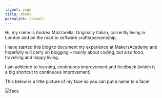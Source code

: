 ```yaml
---
layout: page
title: About
permalink: /about/
---
```


Hi, my name is Andrea Mazzarella. Originally Italian, currently living in London and on the road to software crafts(person)ship.

I have started this blog to document my experience at MakersAcademy and hopefully will carry on blogging – mainly about coding, but also food, travelling and happy living.

I am addicted to learning, continuous improvement and feedback (which is a big shortcut to continuous improvement)

This below is a little picture of my face so you can put a name to a face!

![face](link)
